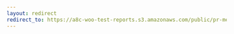 ```yaml
---
layout: redirect
redirect_to: https://a8c-woo-test-reports.s3.amazonaws.com/public/pr-merge/42021/api/index.html
---
```

